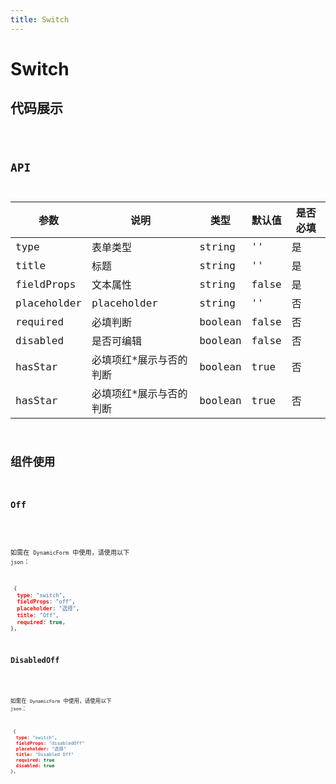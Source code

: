 ```yaml
---
title: Switch
---
```


# Switch

## 代码展示

<code src="./demo/index.tsx" />

## API

| 参数        | 说明                     | 类型    | 默认值 | 是否必填 |
| ----------- | ------------------------ | ------- | ------ | -------- |
| type        | 表单类型                 | string  | ''     | 是       |
| title       | 标题                     | string  | ''     | 是       |
| fieldProps  | 文本属性                 | string  | false  | 是       |
| placeholder | placeholder              | string  | ''     | 否       |
| required    | 必填判断                 | boolean | false  | 否       |
| disabled    | 是否可编辑               | boolean | false  | 否       |
| hasStar     | 必填项红\*展示与否的判断 | boolean | true   | 否       |
| hasStar     | 必填项红\*展示与否的判断 | boolean | true   | 否       |

## 组件使用

### Off

<code src="./demo/off.tsx" />

如需在 `DynamicForm` 中使用，请使用以下 `json`：

```json
 {
  type: "switch",
  fieldProps: "off",
  placeholder: "选择",
  title: "Off",
  required: true,
},
```

### DisabledOff

<code src="./demo/disabledOff.tsx" />

如需在 `DynamicForm` 中使用，请使用以下 `json`：

```json
 {
  type: "switch",
  fieldProps: "disabledOff"
  placeholder: "选择"
  title: "Disabled Off"
  required: true
  disabled: true
},
```
